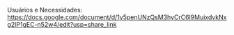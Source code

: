 Usuários e Necessidades: https://docs.google.com/document/d/1y5penUNzQsM3hyCrC6l9MuixdvkNxg2lP1gEC-n52w4/edit?usp=share_link
